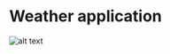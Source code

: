 # Weather application
![alt text](https://drive.google.com/file/d/1RQk54K3QOmVDKr-5gDPuXJgwIOuNRFFd/view?usp=sharing)
